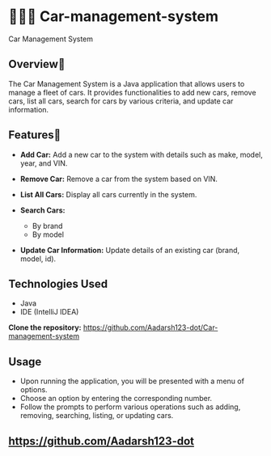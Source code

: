 # 🚗🚕🚙 Car-management-system
 Car Management System

## Overview🚙
The Car Management System is a Java application that allows users to manage a fleet of cars. It provides functionalities to add new cars, remove cars, list all cars, search for cars by various criteria, and update car information.

## Features🚗
- **Add Car:** Add a new car to the system with details such as make, model, year, and VIN.
- **Remove Car:** Remove a car from the system based on VIN.
- **List All Cars:** Display all cars currently in the system.
- **Search Cars:**
  - By brand
  - By model
    
- **Update Car Information:** Update details of an existing car (brand, model, id).

## Technologies Used
- Java
- IDE (IntelliJ IDEA)


 **Clone the repository:**
 https://github.com/Aadarsh123-dot/Car-management-system

  
## Usage
- Upon running the application, you will be presented with a menu of options.
- Choose an option by entering the corresponding number.
- Follow the prompts to perform various operations such as adding, removing, searching, listing, or updating cars.


## https://github.com/Aadarsh123-dot
